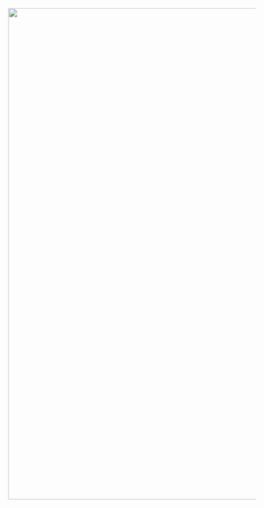 <img src="https://media.giphy.com/media/flbjzmDsElhzKc0ADr/giphy.gif" style="width:1000px;height:1000px;">
